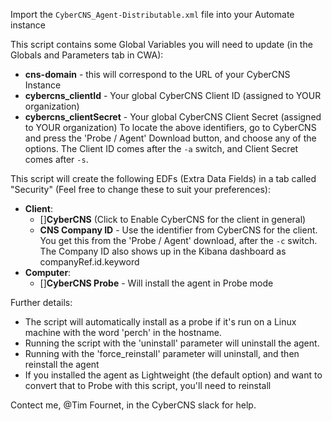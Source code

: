 Import the `CyberCNS_Agent-Distributable.xml` file into your Automate instance  

This script contains some Global Variables you will need to update (in the Globals and Parameters tab in CWA):
* **cns-domain** - this will correspond to the URL of your CyberCNS Instance
* **cybercns_clientId** - Your global CyberCNS Client ID (assigned to YOUR organization) 
* **cybercns_clientSecret** - Your global CyberCNS Client Secret (assigned to YOUR organization)
To locate the above identifiers, go to CyberCNS and press the 'Probe / Agent' Download button, and choose any of the options. The Client ID comes after the `-a` switch, and Client Secret comes after `-s`. 

This script will create the following EDFs (Extra Data Fields) in a tab called "Security" (Feel free to change these to suit your preferences):
* **Client**:
  * []**CyberCNS** (Click to Enable CyberCNS for the client in general)     
  * **CNS Company ID** - Use the identifier from CyberCNS for the client. You get this from the 'Probe / Agent' download, after the `-c` switch. The Company ID also shows up in the Kibana dashboard as companyRef.id.keyword
* **Computer**: 
  * []**CyberCNS Probe** - Will install the agent in Probe mode

Further details:
* The script will automatically install as a probe if it's run on a Linux machine with the word 'perch' in the hostname.
* Running the script with the 'uninstall' parameter will uninstall the agent.
* Running with the 'force_reinstall' parameter will uninstall, and then reinstall the agent
* If you installed the agent as Lightweight (the default option) and want to convert that to Probe with this script, you'll need to reinstall

Contect me, @Tim Fournet, in the CyberCNS slack for help. 

